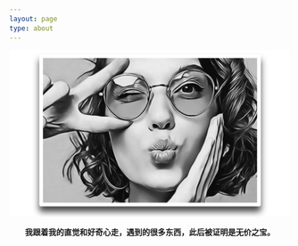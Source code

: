 ```yaml
---
layout: page
type: about
---
```


![](/images/1.png)



**<center>我跟着我的直觉和好奇心走，遇到的很多东西，此后被证明是无价之宝。</center>**
